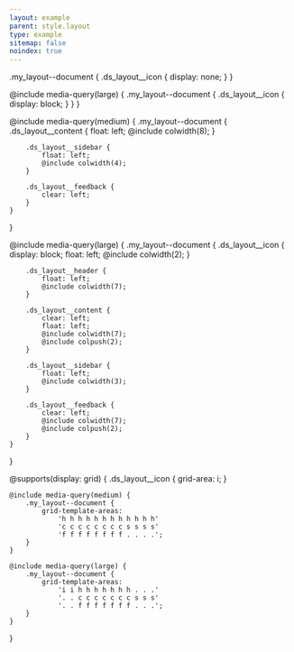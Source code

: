 ```yaml
---
layout: example
parent: style.layout
type: example
sitemap: false
noindex: true
---
```

.my_layout--document {
    .ds_layout__icon {
        display: none;
    }
}

@include media-query(large) {
    .my_layout--document {
        .ds_layout__icon {
            display: block;
        }
    }
}

@include media-query(medium) {
    .my_layout--document {
        .ds_layout__content {
            float: left;
            @include colwidth(8);
        }

        .ds_layout__sidebar {
            float: left;
            @include colwidth(4);
        }

        .ds_layout__feedback {
            clear: left;
        }
    }
}

@include media-query(large) {
    .my_layout--document {
        .ds_layout__icon {
            display: block;
            float: left;
            @include colwidth(2);
        }

        .ds_layout__header {
            float: left;
            @include colwidth(7);
        }

        .ds_layout__content {
            clear: left;
            float: left;
            @include colwidth(7);
            @include colpush(2);
        }

        .ds_layout__sidebar {
            float: left;
            @include colwidth(3);
        }

        .ds_layout__feedback {
            clear: left;
            @include colwidth(7);
            @include colpush(2);
        }
    }
}

@supports(display: grid) {
    .ds_layout__icon {
        grid-area: i;
    }

    @include media-query(medium) {
        .my_layout--document {
            grid-template-areas:
                'h h h h h h h h h h h h'
                'c c c c c c c c s s s s'
                'f f f f f f f f . . . .';
        }
    }

    @include media-query(large) {
        .my_layout--document {
            grid-template-areas:
                'i i h h h h h h h . . .'
                '. . c c c c c c c s s s'
                '. . f f f f f f f . . .';
        }
    }
}
